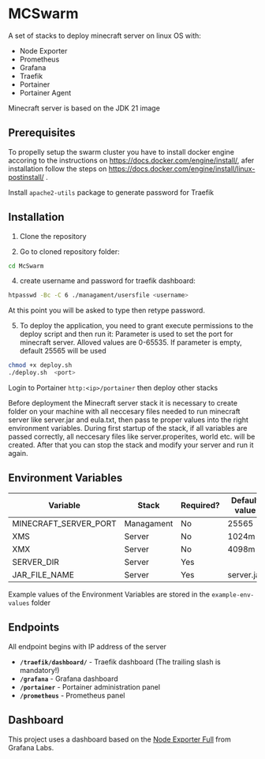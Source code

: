 
# MCSwarm

A set of stacks to deploy minecraft server on linux OS with:
- Node Exporter
- Prometheus
- Grafana
- Traefik
- Portainer
- Portainer Agent

Minecraft server is based on the JDK 21 image 

## Prerequisites

To propelly setup the swarm cluster you have to install docker engine accoring to the instructions on https://docs.docker.com/engine/install/, afer installation follow the steps on https://docs.docker.com/engine/install/linux-postinstall/ .

Install ```apache2-utils``` package to generate password for Traefik 



## Installation
1. Clone the repository

2. Go to cloned repository folder:

```bash
cd McSwarm
```
4. create username and password for traefik dashboard:

```bash
htpasswd -Bc -C 6 ./managament/usersfile <username>
```
At this point you will be asked to type then retype password.

5. To deploy the application, you need to grant execute permissions to the deploy script and then run it:
Parameter <port> is used to set the port for minecraft server. Alloved values are 0-65535. If parameter is empty, default 25565 will be used
```bash
chmod +x deploy.sh
./deploy.sh  <port>
```

Login to Portainer ```http:<ip>/portainer``` then deploy other stacks

Before deployment the Minecraft server stack it is necessary to create folder on your machine with all neccesary files needed to run minecraft server like server.jar and eula.txt, then pass te proper values into the right environment variables. During first startup of the stack, if all variables are passed correctly, all neccesary files like server.properites, world etc. will be created. After that you can stop the stack and modify your server and run it again.

## Environment Variables

| Variable                   | Stack      | Required? | Default value                              |
|----------------------------|------------|-----------|--------------------------------------------|
| MINECRAFT_SERVER_PORT      | Managament | No        | 25565                                      |
| XMS                        | Server     | No        | 1024m                                      |
| XMX                        | Server     | No        | 4098m                                      |
| SERVER_DIR                 | Server     | Yes       |                                            |
| JAR_FILE_NAME              | Server     | Yes       | server.jar                                 |

Example values of the Environment Variables are stored in the `example-env-values` folder

## Endpoints

All endpoint begins with IP address of the server

- **`/traefik/dashboard/`** - Traefik dashboard (The trailing slash is mandatory!)
- **`/grafana`** - Grafana dashboard
- **`/portainer`** - Portainer administration panel
- **`/prometheus`** - Prometheus panel
## Dashboard

This project uses a dashboard based on the [Node Exporter Full](https://grafana.com/grafana/dashboards/1860-node-exporter-full/) from Grafana Labs.

